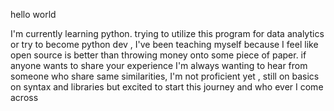 hello world

I'm currently learning python. trying to utilize this program for data analytics or try to become python dev , I've been teaching myself because I feel like open source is better than throwing money onto some piece of paper. if anyone wants to share your experience I'm always wanting to hear from someone who share same similarities, I'm not proficient yet , still on basics on syntax and libraries but excited to start this journey and who ever I come across

<!---
jeovannilopez/jeovannilopez is a ✨ special ✨ repository because its `README.md` (this file) appears on your GitHub profile.
You can click the Preview link to take a look at your changes.
--->
